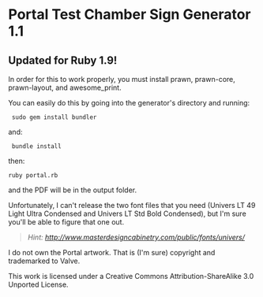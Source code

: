 Portal Test Chamber Sign Generator 1.1
====================
Updated for Ruby 1.9!
-----------------

In order for this to work properly, you must install prawn, prawn-core, prawn-layout, and awesome_print.

You can easily do this by going into the generator's directory and running:

     sudo gem install bundler
    
and:

     bundle install

then:

    ruby portal.rb
    
and the PDF will be in the output folder.


Unfortunately, I can't release the two font files that you need (Univers LT 49 Light Ultra Condensed and Univers LT Std Bold Condensed), but I'm sure you'll be able to figure that one out. 
> *Hint: http://www.masterdesigncabinetry.com/public/fonts/univers/*

I do not own the Portal artwork.  That is (I'm sure) copyright and trademarked to Valve.

This work is licensed under a Creative Commons Attribution-ShareAlike 3.0 Unported License.
